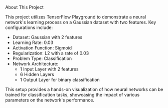  About This Project

This project utilizes TensorFlow Playground to demonstrate a neural network's learning process on a Gaussian dataset with two features. Key configurations include:

- Dataset: Gaussian with 2 features
- Learning Rate: 0.03
- Activation Function: Sigmoid
- Regularization: L2 with a rate of 0.03
- Problem Type: Classification
- Network Architecture: 
  - 1 Input Layer with 2 features
  - 6 Hidden Layers
  - 1 Output Layer for binary classification

This setup provides a hands-on visualization of how neural networks can be trained for classification tasks, showcasing the impact of various parameters on the network's performance.

